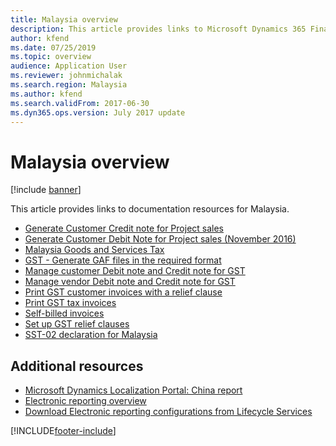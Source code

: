 ```yaml
---
title: Malaysia overview
description: This article provides links to Microsoft Dynamics 365 Finance documentation resources for Malaysia.
author: kfend
ms.date: 07/25/2019
ms.topic: overview
audience: Application User
ms.reviewer: johnmichalak
ms.search.region: Malaysia
ms.author: kfend
ms.search.validFrom: 2017-06-30
ms.dyn365.ops.version: July 2017 update
---
```


# Malaysia overview

[!include [banner](../../includes/banner.md)]

This article provides links to documentation resources for Malaysia. 

- [Generate Customer Credit note for Project sales](my-00011-03-customer-credit-note-project-sales.md)
- [Generate Customer Debit Note for Project sales (November 2016)](my-00011-02-customer-debit-note-project-sales-2016-11.md)
- [Malaysia Goods and Services Tax](apac-mys-gst.md)
- [GST - Generate GAF files in the required format](my-00010-gst-gaf-files-required-format.md)
- [Manage customer Debit note and Credit note for GST](my-00003-manage-customer-debit-note-credit-note-gst.md)
- [Manage vendor Debit note and Credit note for GST](my-00004-manage-vendor-debit-note-credit-note-gst.md)
- [Print GST customer invoices with a relief clause](my-00006-02-print-gst-customer-invoices-relief-clause.md)
- [Print GST tax invoices](my-00005-print-gst-tax-invoices.md)
- [Self-billed invoices](my-00007-self-billed-invoices.md)
- [Set up GST relief clauses](my-00006-01-gst-relief-clauses.md)
- [SST-02 declaration for Malaysia](../apac/apac-mys-sst-declaration.md)

## Additional resources
- [Microsoft Dynamics Localization Portal: China report](https://mbs.microsoft.com/files/customer/AX/Support/supportnews/malaysia.html)
- [Electronic reporting overview](../../../fin-ops-core/dev-itpro/analytics/general-electronic-reporting.md)
- [Download Electronic reporting configurations from Lifecycle Services](../../../fin-ops-core/dev-itpro/analytics/download-electronic-reporting-configuration-lcs.md)


[!INCLUDE[footer-include](../../../includes/footer-banner.md)]
